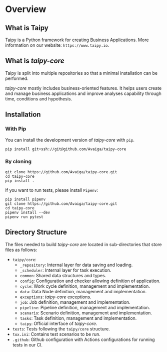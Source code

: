 # Overview

## What is Taipy

Taipy is a Python framework for creating Business Applications.
More information on our website: `https://www.taipy.io`.

## What is _taipy-core_

Taipy is split into multiple repositories so that a minimal installation can be performed.

_taipy-core_ mostly includes business-oriented features. It helps users
create and manage business applications and improve analyses capability through time,
conditions and hypothesis.

## Installation

### With Pip

You can install the development version of _taipy-core_ with `pip`.
```
pip install git+ssh://git@github.com/Avaiga/taipy-core
```

### By cloning
```
git clone https://github.com/Avaiga/taipy-core.git
cd taipy-core
pip install .
```

If you want to run tests, please install `Pipenv`:
```
pip install pipenv
git clone https://github.com/Avaiga/taipy-core.git
cd taipy-core
pipenv install --dev
pipenv run pytest
```


## Directory Structure

The files needed to build _taipy-core_ are located in sub-directories that
store files as follows:

-   `taipy/core`:
    - `_repository`: Internal layer for data saving and loading.
    - `_scheduler`: Internal layer for task execution.
    - `common`: Shared data structures and types.
    - `config`: Configuration and checker allowing definition of application.
    - `cycle`: Work cycle definition, management and implementation.
    - `data`: Data Node definition, management and implementation.
    - `exceptions`: _taipy-core_ exceptions.
    - `job`: Job definition, management and implementation.
    - `pipeline`: Pipeline definition, management and implementation.
    - `scenario`: Scenario definition, management and implementation.
    - `tasks`: Task definition, management and implementation.
    - `taipy`: Official interface of _taipy-core_.
-   `tests`: Tests following the `taipy/core` structure.
-   `tox.ini`: Contains test scenarios to be run.
-   `.github`: Github configuration with Actions configurations for running tests in our CI.
